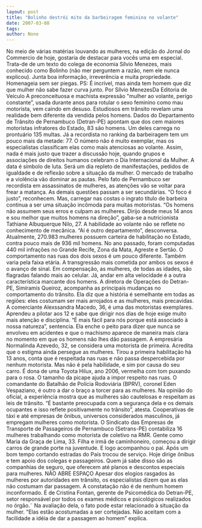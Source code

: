 ```yaml
---
layout: post
title: "Bolinho destrói mito da barbeiragem feminina no volante"
date: 2007-03-08
tags: 
author: None
---
```

No&nbsp;meio de várias matérias louvando as mulheres, na edição do Jornal do Commercio de hoje, gostaria de destacar para vocês uma em especial. Trata-de de um texto do colega de economia Sílvio Menezes, mais conhecido como Bolinho (não mer perguntem a razão, nem ele nunca explicou). Junta boa informação, irreverência e muita propriedade. Homenageia sem ser piegas.
PS: É incrível, mas ainda tem homem que diz que mulher não sabe fazer curva junto.
Por Sílvio MenezesDa Editoria de Veículo
A preconceituosa e machista expressão \"mulher ao volante, perigo constante”, usada durante anos para rotular o sexo feminino como mau motorista, vem caindo em desuso. Estudiosos em trânsito revelam uma realidade bem diferente da vendida pelos homens. Dados do Departamento de Trânsito de Pernambuco (Detran-PE) apontam que dos cem maiores motoristas infratores do Estado, 83 são homens. Um deles carrega no prontuário 135 multas. Já a recordista no ranking da barbeiragem tem um pouco mais da metade: 77. O número não é muito exemplar, mas os especialistas classificam elas como mais atenciosas ao volante.
Assim, nada é mais justo que trazer a discussão hoje, quando grupos e associações de direitos humanos celebram o Dia Internacional da Mulher. A data é símbolo de luta. Será um dia repleto de manifestações, pedidos de igualdade e de reflexão sobre a situação da mulher. 
O mercado de trabalho e a violência vão dominar as pautas. Pelo fato de Pernambuco ser recordista em assassinatos de mulheres, as atenções vão se voltar para frear a matança. As demais questões passam a ser secundárias. “O foco é justo”, reconhecem.
Mas, carregar nas costas o ingrato título de barbeira continua a ser uma situação incômoda para muitas motoristas. “Os homens não assumem seus erros e culpam as mulheres. Dirijo desde meus 14 anos e sou melhor que muitos homens na direção”, gaba-se a nutricionista Tathiane Albuquerque Nilo, 27. A habilidade ao volante não se reflete no conhecimento de mecânica. “Aí é outro departamento”, desconversa.
Atualmente, 270.983 mulheres possuem carteira de habilitação no Estado, contra pouco mais de 936 mil homens. No ano passado, foram computadas 440 mil infrações no Grande Recife, Zona da Mata, Agreste e Sertão. O comportamento nas ruas dos dois sexos é um pouco diferente. Também varia pela faixa etária. A transgressão mais cometida por ambos os sexos é o avanço de sinal. 
Em compensação, as mulheres, de todas as idades, são flagradas falando mais ao celular. Já, andar em alta velocidade é a outra característica marcante dos homens.
A diretora de Operações do Detran-PE, Simíramis Queiroz, acompanha as principais mudanças no comportamento do trânsito. Ela diz que a história é semelhante em todas as regiões: eles costumam ser mais arrojados e as mulheres, mais precavidas.
A comerciante Alexssandra Macedo, 36, é uma das motoristas exemplares. Aprendeu a pilotar aos 12 e sabe que dirigir nos dias de hoje exige muito mais atenção e disciplina. “É mais fácil para nós porque está associado à nossa natureza”, sentencia. Ela enche o peito para dizer que nunca se envolveu em acidentes e que o machismo aparece de maneira mais clara no momento em que os homens não lhes dão passagem.
A empresária Normalinda Azevedo, 32, se considera uma motorista de primeira. Acredita que o estigma ainda persegue as mulheres. Tirou a primeira habilitação há 13 anos, conta que é respeitada nas ruas e não passa despercebida por nenhum motorista. Mas não é pela habilidade, e sim por causa do seu carro. É dona de uma Toyota Hilux, ano 2006, vermelha com tom puxando para o rosa. O tamanho da picape ajuda a impor respeito nas ruas.
O comandante do Batalhão de Polícia Rodoviária (BPRV), coronel Eden Vespaziano, é outro a dar o braço a torcer para as mulheres. Na opinião do oficial, a experiência mostra que as mulheres são cautelosas e respeitam as leis de trânsito. “É bastante preocupada com a segurança dela e os demais ocupantes e isso reflete positivamente no trânsito”, atesta. Cooperativas de táxi e até empresas de ônibus, universos considerados masculinos, já empregam mulheres como motorista. 
O Sindicato das Empresas de Transporte de Passageiros de Pernambuco (Setrans-PE) contabiliza 16 mulheres trabalhando como motorista de coletivo na RMR. Gente como Maria da Graça de Lima, 33. Filha e irmã de caminhoneiro, começou a dirigir carros de grande porte na juventude. E logo acompanhou o pai. Após um bom tempo cortando estradas do País trocou de serviço. Hoje dirige ônibus e tem apoio dos colegas e passageiros. Quem já sabe disso são as companhias de seguro, que oferecem até planos e descontos especiais para mulheres.
NÃO ABRE ESPAÇO
Apesar dos elogios rasgados às mulheres por autoridades em trânsito, os especialistas dizem que as elas não costumam dar passagem. A constatação não é de nenhum homem inconformado. É de Cristina Fontan, gerente de Psicomédica do Detran-PE, setor responsável por todos os exames médicos e psicológicos realizados no órgão.˜ Na avaliação dela, o fato pode estar relacionado à situação da mulher. “Elas estão acostumadas a ser cortejadas. Não aceitam com a facilidade a idéia de dar a passagem ao homem” explica. 